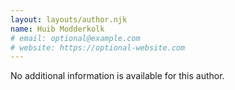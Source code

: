 ```yaml
---
layout: layouts/author.njk
name: Huib Modderkolk
# email: optional@example.com
# website: https://optional-website.com
---
```

No additional information is available for this author.
